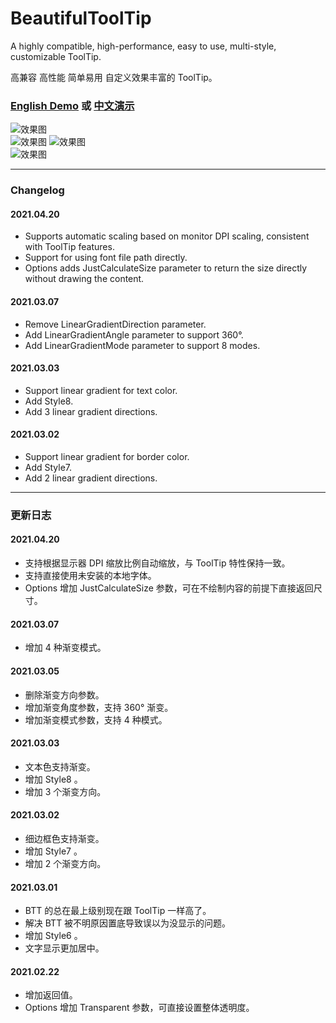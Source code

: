 # BeautifulToolTip
  
 A highly compatible, high-performance, easy to use, multi-style, customizable ToolTip.
  
 高兼容 高性能 简单易用 自定义效果丰富的 ToolTip。
  
### [English Demo](https://www.autohotkey.com/boards/viewtopic.php?f=6&t=87139) 或 [中文演示](https://www.autoahk.com/archives/35015)
  
![效果图](https://raw.githubusercontent.com/telppa/BeautifulToolTip/main/img/1.png)  
![效果图](https://raw.githubusercontent.com/telppa/BeautifulToolTip/main/img/8.gif)  ![效果图](https://raw.githubusercontent.com/telppa/BeautifulToolTip/main/img/9.gif)  
![效果图](https://raw.githubusercontent.com/telppa/BeautifulToolTip/main/img/10.png)  
  
---  
  
### Changelog  
#### 2021.04.20  
* Supports automatic scaling based on monitor DPI scaling, consistent with ToolTip features.  
* Support for using font file path directly.  
* Options adds JustCalculateSize parameter to return the size directly without drawing the content.  
#### 2021.03.07  
* Remove LinearGradientDirection parameter.  
* Add LinearGradientAngle parameter to support 360°.  
* Add LinearGradientMode parameter to support 8 modes.  
#### 2021.03.03  
* Support linear gradient for text color.  
* Add Style8.  
* Add 3 linear gradient directions.  
#### 2021.03.02  
* Support linear gradient for border color.  
* Add Style7.  
* Add 2 linear gradient directions.  
  
---  
  
### 更新日志  
#### 2021.04.20  
* 支持根据显示器 DPI 缩放比例自动缩放，与 ToolTip 特性保持一致。  
* 支持直接使用未安装的本地字体。  
* Options 增加 JustCalculateSize 参数，可在不绘制内容的前提下直接返回尺寸。  
#### 2021.03.07  
* 增加 4 种渐变模式。  
#### 2021.03.05  
* 删除渐变方向参数。  
* 增加渐变角度参数，支持 360° 渐变。  
* 增加渐变模式参数，支持 4 种模式。  
#### 2021.03.03  
* 文本色支持渐变。  
* 增加 Style8 。  
* 增加 3 个渐变方向。  
#### 2021.03.02  
* 细边框色支持渐变。  
* 增加 Style7 。  
* 增加 2 个渐变方向。  
#### 2021.03.01  
* BTT 的总在最上级别现在跟 ToolTip 一样高了。  
* 解决 BTT 被不明原因置底导致误以为没显示的问题。  
* 增加 Style6 。  
* 文字显示更加居中。  
#### 2021.02.22  
* 增加返回值。  
* Options 增加 Transparent 参数，可直接设置整体透明度。  
